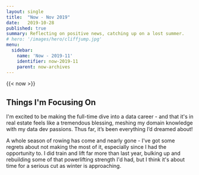 ```yaml
---
layout: single
title:  "Now - Nov 2019"
date:   2019-10-28
published: true
summary: Reflecting on positive news, catching up on a lost summer. 
# hero: '/images/hero/cliffjump.jpg'
menu:
  sidebar:
    name: 'Now - 2019-11'
    identifier: now-2019-11
    parent: now-archives
---
```


{{< now >}}

## Things I'm Focusing On

I'm excited to be making the full-time dive into a data career - and that it's in real estate feels like a tremendous blessing, meshing my domain knowledge with my data dev passions. Thus far, it’s been everything I’d dreamed about!

A whole season of rowing has come and nearly gone - I've got some regrets about not making the most of it, especially since I had the opportunity to. I did train and lift far more than last year, bulking up and rebuilding some of that powerlifting strength I'd had, but I think it's about time for a serious cut as winter is approaching.

